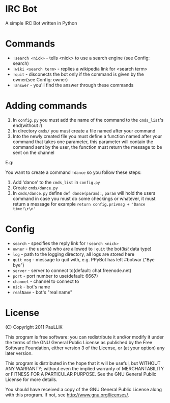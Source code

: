 IRC Bot
=======
A simple IRC Bot written in Python

Commands
========
* `!search <nick>` - tells \<nick\> to use a search engine (see Config: search)
* `!wiki <search term>` - replies a wikipedia link for \<search term\>
* `!quit` - disconects the bot only if the command is given by the owner(see Config: owner)
* `!answer` - you'll find the answer through these commands

Adding commands
===============
1. In `config.py` you must add the name of the command to the `cmds_list`'s
   end(without _!_)
2. In directory `cmds/` you must create a file named after your command
3. Into the newly created file you must define a function named after your
   command that takes one parameter, this
   parameter will contain the command sent by the user, the function must return
   the message to be sent on the channel

E.g:

You want to create a command `!dance` so you follow these steps:

1. Add 'dance' to the `cmds_list` in `config.py`
2. Create `cmds/dance.py`
3. In `cmds/dance.py` define `def dance(param):`, `param` will hold the users
   command in case you must do some checkings or whatever, it must return a
   message for example `return config.privmsg + 'Dance time!\r\n'`

Config
======
* `search` - specifies the reply link for `!search <nick>`
* `owner` - the user(s) who are allowed to `!quit` the bot(_list_ data type)
* `log` - path to the logging directory, all logs are stored here
* `quit_msg` - message to quit with, e.g. PPyBot has left #botwar ("Bye bye")
* `server` - server to connect to(default: chat.freenode.net)
* `port` - port number to use(default: 6667)
* `channel` - channel to connect to
* `nick` - bot's name
* `realName` - bot's "real name"

License
=======

(C) Copyright 2011 PauLLiK

This program is free software: you can redistribute it and/or modify it under the terms of the GNU General Public License as published by the Free Software Foundation, either version 3 of the License, or (at your option) any later version.

This program is distributed in the hope that it will be useful, but WITHOUT ANY WARRANTY; without even the implied warranty of MERCHANTABILITY or FITNESS FOR A PARTICULAR PURPOSE. See the GNU General Public License for more details.

You should have received a copy of the GNU General Public License along with this program. If not, see http://www.gnu.org/licenses/.
